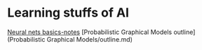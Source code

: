 # Learning stuffs of AI

[Neural nets basics-notes](DeepLearning/neural_network/neural-network-basics.pdf)
[Probabilistic Graphical Models outline](Probabilistic Graphical Models/outline.md)
